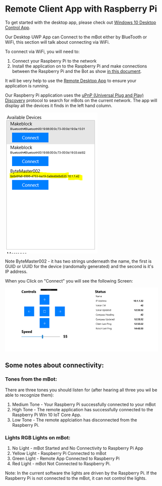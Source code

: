 # Remote Client App with Raspberry Pi

To get started with the desktop app, please check out [Windows 10 Desktop Control App](DesktopApp.md).

Our Desktop UWP App can Connect to the mBot either by BlueTooth or WiFi, this section will talk about connecting via WiFi.

To connect via WiFi, you will need to:
1. Connect your Raspberry Pi to the network
2. Install the application on to the Raspberry Pi and make connections between the Raspberry Pi and the Bot as show [in this document](ConnectWinIoT.md).

It will be very help to use the [Remote Desktop App]((https://www.microsoft.com/en-us/store/p/windows-iot-remote-client/9nblggh5mnxz)) to ensure your application is running.

Our Raspberry Pi application uses the [uPnP (Universal Plug and Play) Discovery](https://en.wikipedia.org/wiki/Universal_Plug_and_Play#Discovery) protocol to search for mBots on the current network.  The app will display all the devices it finds in the left hand column.

![Alt](Documentation/WiFiConnections.png)

Note ByteMaster002 - it has two strings underneath the name, the first is GUID or UUID for the device (randomally generated) and the second is it's IP address.

When you Click on "Connect" you will see the following Screen:

![Alt](Documentation/WiFiControls.png)

## Some notes about connectivity:

### Tones from the mBot:

There are three tones you should listen for (after hearing all three you wil be able to recognize them):

1. Medium Tone - Your Raspberry Pi successfully connected to your mBot
2. High Tone - The remote application has successfully connected to the Raspberry Pi Win 10 IoT Core App.
3. Low Tone - The remote applciation has disconnected from the Raspberry Pi.

### Lights RGB Lights on mBot:

1. No Light - mBot Started and No Connectivity to Raspberry Pi App
2. Yellow Light - Raspberry Pi Connected to mBot
3. Green Light - Remote App Connected to Raspberry Pi
4. Red Light - mBot Not Connected to Raspberry Pi.


Note: In the current software the lights are driven by the Raspberry Pi.  If the Raspberry Pi is not connected to the mBot, it can not control the lights.